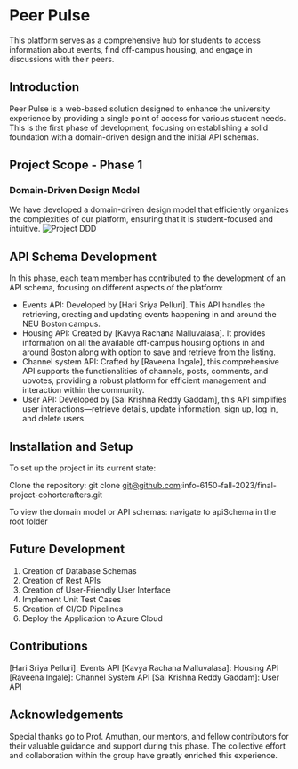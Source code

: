# Peer Pulse
This platform serves as a comprehensive hub for students to access information about events, find off-campus housing, and engage in discussions with their peers.

## Introduction
Peer Pulse is a web-based solution designed to enhance the university experience by providing a single point of access for various student needs. This is the first phase of development, focusing on establishing a solid foundation with a domain-driven design and the initial API schemas.

## Project Scope - Phase 1
### Domain-Driven Design Model
We have developed a domain-driven design model that efficiently organizes the complexities of our platform, ensuring that it is student-focused and intuitive.
![Project DDD](https://github.com/info-6150-fall-2023/final-project-cohortcrafters/blob/b7ae9f94acb3b94f8203560d0441747d0b524cff/Project%20DDD.drawio.png)



## API Schema Development
In this phase, each team member has contributed to the development of an API schema, focusing on different aspects of the platform:

- Events API: Developed by [Hari Sriya Pelluri]. This API handles the retrieving, creating and updating events happening in and around the NEU Boston campus.
- Housing API: Created by [Kavya Rachana Malluvalasa]. It provides information on all the available off-campus housing options in and around Boston along with option to save and retrieve from the listing.
- Channel system API: Crafted by [Raveena Ingale], this comprehensive API supports the functionalities of channels, posts, comments, and upvotes, providing a robust platform for efficient management and interaction within the community.
- User API: Developed by [Sai Krishna Reddy Gaddam], this API simplifies user interactions—retrieve details, update information, sign up, log in, and delete users.

## Installation and Setup
To set up the project in its current state:

Clone the repository: git clone git@github.com:info-6150-fall-2023/final-project-cohortcrafters.git 

To view the domain model or API schemas: navigate to apiSchema in the root folder

## Future Development
1) Creation of Database Schemas
2) Creation of Rest APIs
3) Creation of User-Friendly User Interface
4) Implement Unit Test Cases
5) Creation of CI/CD Pipelines
6) Deploy the Application to Azure Cloud

## Contributions
[Hari Sriya Pelluri]: Events API
[Kavya Rachana Malluvalasa]: Housing API
[Raveena Ingale]: Channel System API
[Sai Krishna Reddy Gaddam]: User API

## Acknowledgements
Special thanks go to Prof. Amuthan, our mentors, and fellow contributors for their valuable guidance and support during this phase. The collective effort and collaboration within the group have greatly enriched this experience.


